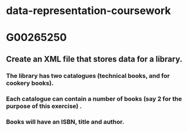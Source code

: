 # data-representation-coursework
# G00265250
## Create an XML file that stores data for a library. 

### The library has two catalogues (technical books, and for cookery books).

### Each catalogue can contain a number of books (say 2 for the purpose of this exercise) . 

### Books will have an ISBN, title and author.


